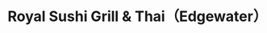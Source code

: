 ---
layout: place
title: Royal Sushi Grill & Thai（Edgewater）
permalink: /florida/edgewater/royal-sushi-grill-thai-edgewater.html
stateAbbr: FL
stateName: Florida
cityName: Edgewater
seo:
  type: restaurant
  links: null
place_id: ChIJgQUvBA0t54gR9GL_4xph0Mo
photos:
  - name: >-
      places/ChIJgQUvBA0t54gR9GL_4xph0Mo/photos/AeeoHcIbyib2BlzlqYW8BB7McFGaKoiEUlCQmPm2YVryl-HYtTiMnzvXC2vLHrqeGVBtvJ7czBRvbYAgFrlfDmjSs8zf5EJ4W5Vns8qaR5Hqs_B-IrWwlN9UsWzl1IQtGCdSEgZvcRk2O8WQC7MhLx72edp7EIWs2eBk52bkf--e5hmSxric06u2uwRp91F957BA5iXjj_j65Y8-uLo5SntqxcRhVKk-N4991KjkOP2wBChU3OG4N02iuWEttJ6oPRu_lruym9drDPL5WO_EH5B1p8kie9Urmh4a9OZm3l0Tcnl_tg
    widthPx: 4032
    heightPx: 3024
    authorAttributions:
      - displayName: Royal Sushi Grill & Thai（Edgewater）
        uri: https://maps.google.com/maps/contrib/109227218114535483663
        photoUri: >-
          https://lh3.googleusercontent.com/a-/ALV-UjXcSnRoz4DmORJ_yxf-S6GW4fd7jOHFDO8gtrV9ssqfaYMcHuYE=s100-p-k-no-mo
    flagContentUri: >-
      https://www.google.com/local/imagery/report/?cb_client=maps_api_places.places_api&image_key=!1e10!2sAF1QipMalXH0En2ndnH3EKkNL7kXFs3aLNbX6IzCJWuV&hl=en-US
    googleMapsUri: >-
      https://www.google.com/maps/place//data=!3m4!1e2!3m2!1sAF1QipMalXH0En2ndnH3EKkNL7kXFs3aLNbX6IzCJWuV!2e10!4m2!3m1!1s0x88e72d0d042f0581:0xcad0611ae3ff62f4
  - name: >-
      places/ChIJgQUvBA0t54gR9GL_4xph0Mo/photos/AeeoHcK9h23N3ZSA835GMZVMeIUe_l0gYDTQHXLtm_4LD9gpOrcc9s-c_mFqcWeAWPrWXiln4Ci5uJUN2GCGzrTjZokyoQV_J5K9Hq7Oh8L5QF-KHADeWJXt5PpQNriiyZ2uQCvj2inl3Q2sTQcm8mgacxAWOKLSw83Sgn-d7vOw-EJ9Uaz4tKo0YH_sApSjAQYCpnhusUOcqvYPZu1v0Vq34qpk8vr2zd-hI_2lDVC3So1wSpORV4hsE4gZjOawqGFWQEWWjh_GRrAltjpkTowv2vBWV1C4Sz0SFQo9ux5aDlo-pQ
    widthPx: 1284
    heightPx: 724
    authorAttributions:
      - displayName: Royal Sushi Grill & Thai（Edgewater）
        uri: https://maps.google.com/maps/contrib/109227218114535483663
        photoUri: >-
          https://lh3.googleusercontent.com/a-/ALV-UjXcSnRoz4DmORJ_yxf-S6GW4fd7jOHFDO8gtrV9ssqfaYMcHuYE=s100-p-k-no-mo
    flagContentUri: >-
      https://www.google.com/local/imagery/report/?cb_client=maps_api_places.places_api&image_key=!1e10!2sAF1QipNnzRHfbirrdYyKiag3qi9-LiogpOXCdPdNllI2&hl=en-US
    googleMapsUri: >-
      https://www.google.com/maps/place//data=!3m4!1e2!3m2!1sAF1QipNnzRHfbirrdYyKiag3qi9-LiogpOXCdPdNllI2!2e10!4m2!3m1!1s0x88e72d0d042f0581:0xcad0611ae3ff62f4
  - name: >-
      places/ChIJgQUvBA0t54gR9GL_4xph0Mo/photos/AeeoHcIMhFLftkJvHokX6I8QfMqhYlgIDw0uFXeqw2f_ycSZUbYKhiCnxiXvG4zrU7xaB6bfptkeFjQbTzq-m2SrfK9tMNHEd2w1_1mMj53r8o0ClW51ydbcWlbsM6C6ogqQV_p9PiPjHHc1r80GEydssSFhR23utR7JJOclF5y2TeteXqUifezStW07Ks76QIJByTQmWxU3gLnZGRBCEmwqhoFBIoS5xD07WUJncu37Jr1qUjJTpyz3AxgILzM2PbZxZh3fJNcEf1ZiqHatVUYRZ4o_rPjLBD0295dwEWM9OUJLvg
    widthPx: 3600
    heightPx: 4800
    authorAttributions:
      - displayName: Royal Sushi Grill & Thai（Edgewater）
        uri: https://maps.google.com/maps/contrib/109227218114535483663
        photoUri: >-
          https://lh3.googleusercontent.com/a-/ALV-UjXcSnRoz4DmORJ_yxf-S6GW4fd7jOHFDO8gtrV9ssqfaYMcHuYE=s100-p-k-no-mo
    flagContentUri: >-
      https://www.google.com/local/imagery/report/?cb_client=maps_api_places.places_api&image_key=!1e10!2sAF1QipPyNvOsa6uZBBks3jyWKdB5XXOpR5fprKlf9x_P&hl=en-US
    googleMapsUri: >-
      https://www.google.com/maps/place//data=!3m4!1e2!3m2!1sAF1QipPyNvOsa6uZBBks3jyWKdB5XXOpR5fprKlf9x_P!2e10!4m2!3m1!1s0x88e72d0d042f0581:0xcad0611ae3ff62f4
  - name: >-
      places/ChIJgQUvBA0t54gR9GL_4xph0Mo/photos/AeeoHcJwKIkOu2lFRzlUk0YdSgNhmuuhu29f2NOXdNqKG3LAt8R0XcgGnUSGqUgUnEfaI3b7oXVwshZMLV_2uoFkxb6QvT1fIzNUqQY7ld1H3rQ_vwEnvX1cazWw6eR8t_VJ6aIQFh83JukUGp8DqNcex_AoX2s7M84ESKpfpnleJIktSqlML-Zs0jcrN6G84UQJNAhJUnkrpoUeecFo-nZxSiCRzh9wEzFD382YXJBcfFlcfrEwC5mxKHrZp2dGUSKehufHbxTa1KSoEo4uzaxzb1mEQwyGa5vJ4oBSijYvvovt-A
    widthPx: 1500
    heightPx: 1001
    authorAttributions:
      - displayName: Royal Sushi Grill & Thai（Edgewater）
        uri: https://maps.google.com/maps/contrib/109227218114535483663
        photoUri: >-
          https://lh3.googleusercontent.com/a-/ALV-UjXcSnRoz4DmORJ_yxf-S6GW4fd7jOHFDO8gtrV9ssqfaYMcHuYE=s100-p-k-no-mo
    flagContentUri: >-
      https://www.google.com/local/imagery/report/?cb_client=maps_api_places.places_api&image_key=!1e10!2sAF1QipMIe479cjPoOK8BitfXGd5QpuzLClSaYpSlzqV2&hl=en-US
    googleMapsUri: >-
      https://www.google.com/maps/place//data=!3m4!1e2!3m2!1sAF1QipMIe479cjPoOK8BitfXGd5QpuzLClSaYpSlzqV2!2e10!4m2!3m1!1s0x88e72d0d042f0581:0xcad0611ae3ff62f4
  - name: >-
      places/ChIJgQUvBA0t54gR9GL_4xph0Mo/photos/AeeoHcK5P4G8_eP_92RPFgCrlTbCdzbb0pUVZqDNUgp0A7ks9e_46I6tlQn6_M2aiPpy81akPiOp8KGl8Sdwk-TPSbqAXg1n1C8tVH8pXYYWLxMq2jp_vd-Cq9fXVAqgNkId7U4s2vWpKjJ7_bQfVUdUiogS5OWMUeUGqBe0IFedPFJjy2u7nO4QOqvjnr07XQv8HEeYcZQLk2-_i6_keNa29HpWauGzihyBi_ssAtQxsMw2hZoYvm1TnXIsOCpQP_YZYxnGK4x5qcGPtYn_sxG-WiONM8t1G5lU8LYuTShLQpQxRA
    widthPx: 4800
    heightPx: 3200
    authorAttributions:
      - displayName: Royal Sushi Grill & Thai（Edgewater）
        uri: https://maps.google.com/maps/contrib/109227218114535483663
        photoUri: >-
          https://lh3.googleusercontent.com/a-/ALV-UjXcSnRoz4DmORJ_yxf-S6GW4fd7jOHFDO8gtrV9ssqfaYMcHuYE=s100-p-k-no-mo
    flagContentUri: >-
      https://www.google.com/local/imagery/report/?cb_client=maps_api_places.places_api&image_key=!1e10!2sAF1QipOIG6qaRrB0SR4Oe5LFwcyYahgFu96iA1NtMvI5&hl=en-US
    googleMapsUri: >-
      https://www.google.com/maps/place//data=!3m4!1e2!3m2!1sAF1QipOIG6qaRrB0SR4Oe5LFwcyYahgFu96iA1NtMvI5!2e10!4m2!3m1!1s0x88e72d0d042f0581:0xcad0611ae3ff62f4
  - name: >-
      places/ChIJgQUvBA0t54gR9GL_4xph0Mo/photos/AeeoHcJT3ufdzRg0gbfPmTD_rKbH91VOQ4OpTueSJULQ53iV3ydSJJSbG_k5ljtS06-AuQjxbb4mFzEApfxGxlh2HB2OABJQT-CsndUJKNs34r74zqS50GzOPaOIdlYjf2e3n0SbqJ21Ywcs5-BORKy_J40Me06MX24oX079mr282UMKZoBk2GoBctBxjS9Es2pzn1o6fCWKpkV7px4p0lwe8H5eox3du1JyNgeyOCbFnP1foukm4WGkYe_QQBuI3Xusoi9_s6OtzNg-HJ0hoewoOcXThGz68iatp1hgtnertJwKZb4DlVRGjDXNTyLe5r0QsS3JKglGk7icFKML-iQCpf610S8M4TCY82kWoacWNjDcO-iVcW7hIQxQQ_Tz0Gs0lxr7cU2Yf_MmbxLV9bXksj8l7aFTe2hTiL1NIOIjERIl3O3j
    widthPx: 4032
    heightPx: 3024
    authorAttributions:
      - displayName: J. Verde
        uri: https://maps.google.com/maps/contrib/103480227091376494980
        photoUri: >-
          https://lh3.googleusercontent.com/a-/ALV-UjXEDaIRQq-h4RQExRE-2snUqWPk-5J9J_hRd-ZJd_Pekpyairfs=s100-p-k-no-mo
    flagContentUri: >-
      https://www.google.com/local/imagery/report/?cb_client=maps_api_places.places_api&image_key=!1e10!2sCIHM0ogKEICAgIDj9vb3mgE&hl=en-US
    googleMapsUri: >-
      https://www.google.com/maps/place//data=!3m4!1e2!3m2!1sCIHM0ogKEICAgIDj9vb3mgE!2e10!4m2!3m1!1s0x88e72d0d042f0581:0xcad0611ae3ff62f4
  - name: >-
      places/ChIJgQUvBA0t54gR9GL_4xph0Mo/photos/AeeoHcJJpzVa1VyKPInkRpO0SwzDYSaGEnDwzMGl2nCZ9-SftGhqUqqL23zpu39quXttB3NpUCYj9J5-Xm-26dJ8QgrmMgVAzuuiKQU70M5xCg1V5PzUfP8U88GsaEonSdGYCQozP9UwiUYlrCtAWbZfYCMZlca9xzfRrQyt1HjDO0-v8SIPXs3HUmWuxCA1u2T7suM2g7zzUsFL-EgXias332aS0LoUOLKM0RGM75ph7kJOpCyG9Eo7JYa-L9P4q9dZ99mdnJs3Q1ZCrJFqhft3ksLSe_x2ID-Lb55lQls3kZ5AhjUoYC8zt0FfnwFIL6PCB2C2lQkpdLfcZ9uMK7FDBd8ioME0MA4oTpqAG2Ton6fQYVSE_SREzp9vzzMui4kYKVkIMa7OtKl2lLcL5JsFYBfJkBfNGRj3cB2s6ISY61oPJw
    widthPx: 4032
    heightPx: 3024
    authorAttributions:
      - displayName: Gun Slinging Gringo
        uri: https://maps.google.com/maps/contrib/106317838822933353380
        photoUri: >-
          https://lh3.googleusercontent.com/a-/ALV-UjVJutM2Xz70S5fnmvRKZbdZih0tQgxn1oOMMN8QOiVC_OlogM22=s100-p-k-no-mo
    flagContentUri: >-
      https://www.google.com/local/imagery/report/?cb_client=maps_api_places.places_api&image_key=!1e10!2sCIHM0ogKEICAgID-lIXLWw&hl=en-US
    googleMapsUri: >-
      https://www.google.com/maps/place//data=!3m4!1e2!3m2!1sCIHM0ogKEICAgID-lIXLWw!2e10!4m2!3m1!1s0x88e72d0d042f0581:0xcad0611ae3ff62f4
  - name: >-
      places/ChIJgQUvBA0t54gR9GL_4xph0Mo/photos/AeeoHcLTlVNpHKoeBBagCSJ0RCTlW28kOoaBPy1ZmA7XZr3KpEwj-kqtr35uNKBC7CirGRNjk_KOL--7-1aX3c63TeG-UnJxv9l3lubh0PUeLUBLG7RbvGdAQfbRD7eWFmdWA5yf-MCo7uijmvvFrtDy1WLzLOyciUrmazEltkgYKmk2EcY6kUTD1XDxcvOxCggxRF3mOzuaCL1tCWuQQPDi8TCBOe-3u23GGp0ydG_hsWsiN73t72xXGv6V_S1U71XnOkbjpZEBEdlyQGJu8-sBJCapgXz6p4tHsX0TO1kLV8fgXA
    widthPx: 1280
    heightPx: 1706
    authorAttributions:
      - displayName: Royal Sushi Grill & Thai（Edgewater）
        uri: https://maps.google.com/maps/contrib/109227218114535483663
        photoUri: >-
          https://lh3.googleusercontent.com/a-/ALV-UjXcSnRoz4DmORJ_yxf-S6GW4fd7jOHFDO8gtrV9ssqfaYMcHuYE=s100-p-k-no-mo
    flagContentUri: >-
      https://www.google.com/local/imagery/report/?cb_client=maps_api_places.places_api&image_key=!1e10!2sAF1QipP3-OxTv_qQKLykyI-zMpy8xGNxNV24P_VahX3j&hl=en-US
    googleMapsUri: >-
      https://www.google.com/maps/place//data=!3m4!1e2!3m2!1sAF1QipP3-OxTv_qQKLykyI-zMpy8xGNxNV24P_VahX3j!2e10!4m2!3m1!1s0x88e72d0d042f0581:0xcad0611ae3ff62f4
  - name: >-
      places/ChIJgQUvBA0t54gR9GL_4xph0Mo/photos/AeeoHcLRCS5YY43LkOU4xUGDpm5R92_OwPRbn8Cw5ZghgOCiED8kHdwtL1_YKxG4Zm7OPprSkk7XgO2HE5qD_H8kYuexMLUKvP9GoT49hggaW-39Yk7kGwXgSzgPGsN8NtBN-fQ5tbLCcaTonpkk_DvQZlBSmqZ2m5ZTRfvnk-cQpN37wzxlU4ZNDbxylrZJlDoVGT32V2Cfef9Q1bwM1HJsauXUzwRpLBAc7L95typJXzgIyHP-4AfsVZESFnL2mQPizaDz8tsISkhgVx0k2lrd6w-7dSkgx0rLD0IrQKDBAf5zdAf4Y2ywH9doustbhmSXrR89mwodMJp8RRQmLynyB-Ykm7SJ5gq_MvaAJHWm8YNqXbIR5n4rQJZDdQSZmG76HjgWDE7DydB_td_HJtBgUx4mbkQcNU5TWhG1xud-Y9YObZU_
    widthPx: 4032
    heightPx: 3024
    authorAttributions:
      - displayName: Gun Slinging Gringo
        uri: https://maps.google.com/maps/contrib/106317838822933353380
        photoUri: >-
          https://lh3.googleusercontent.com/a-/ALV-UjVJutM2Xz70S5fnmvRKZbdZih0tQgxn1oOMMN8QOiVC_OlogM22=s100-p-k-no-mo
    flagContentUri: >-
      https://www.google.com/local/imagery/report/?cb_client=maps_api_places.places_api&image_key=!1e10!2sCIHM0ogKEICAgID-lIXL2wE&hl=en-US
    googleMapsUri: >-
      https://www.google.com/maps/place//data=!3m4!1e2!3m2!1sCIHM0ogKEICAgID-lIXL2wE!2e10!4m2!3m1!1s0x88e72d0d042f0581:0xcad0611ae3ff62f4
  - name: >-
      places/ChIJgQUvBA0t54gR9GL_4xph0Mo/photos/AeeoHcKPSswuJxKr8u0D_eyKeT_-qPCeE66iLc0cOe-gGZ3Qxvs4pdy3upGAQFYIvNjIAZjhEzLwB3v0SIQE0AYYqS61z1kjfAzSjnTCfntPe3hEbkTcQ89E3id2AreMgXaG4n6oGX3LikaJqSGIu20QubqmtLitAxBX9QQV5H3TsBXF9vDjeXfnmFdwbdcO2Ew_-c_75p63uRqQGKE05mPf398FhuH5uGtuZ0u5Zwbj7zUO0bfhwWWWLza3lkMHudQQmQBGJHoHQIGX13hgywYCswBRVsmoBCInnRsTNKT3-dKrAhTV-sejymXmmZbqRUqqESr-P35BlTe5tcpuPrylvJhQvth-L3ccAIe13kej9V-nKGCsJoTTt93H9iFSmQhYm1LKDpP1pnd6u_f9Vvxeb5rf-dTbEJPn686TqlnoLOMHSlTt
    widthPx: 3024
    heightPx: 4032
    authorAttributions:
      - displayName: J. Verde
        uri: https://maps.google.com/maps/contrib/103480227091376494980
        photoUri: >-
          https://lh3.googleusercontent.com/a-/ALV-UjXEDaIRQq-h4RQExRE-2snUqWPk-5J9J_hRd-ZJd_Pekpyairfs=s100-p-k-no-mo
    flagContentUri: >-
      https://www.google.com/local/imagery/report/?cb_client=maps_api_places.places_api&image_key=!1e10!2sCIHM0ogKEICAgIDj9o6w7wE&hl=en-US
    googleMapsUri: >-
      https://www.google.com/maps/place//data=!3m4!1e2!3m2!1sCIHM0ogKEICAgIDj9o6w7wE!2e10!4m2!3m1!1s0x88e72d0d042f0581:0xcad0611ae3ff62f4
address: 1816 S Ridgewood Ave, Edgewater, FL 32141, USA
street: 1816 S Ridgewood Ave
city: Edgewater
state: FL
zip: '32141'
country: USA
neighborhood: Florida Shores
latitude: '28.971766'
longitude: '-80.897318'
accessibility_options:
  wheelchairAccessibleParking: true
  wheelchairAccessibleEntrance: true
  wheelchairAccessibleRestroom: true
  wheelchairAccessibleSeating: true
business_status: OPERATIONAL
name: Royal Sushi Grill & Thai（Edgewater）
google_maps_links:
  directionsUri: >-
    https://www.google.com/maps/dir//''/data=!4m7!4m6!1m1!4e2!1m2!1m1!1s0x88e72d0d042f0581:0xcad0611ae3ff62f4!3e0
  placeUri: https://maps.google.com/?cid=14614287558939468532
  writeAReviewUri: >-
    https://www.google.com/maps/place//data=!4m3!3m2!1s0x88e72d0d042f0581:0xcad0611ae3ff62f4!12e1
  reviewsUri: >-
    https://www.google.com/maps/place//data=!4m4!3m3!1s0x88e72d0d042f0581:0xcad0611ae3ff62f4!9m1!1b1
  photosUri: >-
    https://www.google.com/maps/place//data=!4m3!3m2!1s0x88e72d0d042f0581:0xcad0611ae3ff62f4!10e5
primary_type: Japanese Restaurant
opening_hours:
  regular: null
  current: null
secondary_opening_hours:
  regular:
    weekdayDescriptions: null
    type: null
  current:
    weekdayDescriptions: null
    type: null
phone: null
price_level: null
price_range: null
rating: null
rating_count: 0
website: null
description: >-
  Discover Royal Sushi Grill & Thai in Edgewater, FL$$$Royal Sushi Grill & Thai
  in Edgewater, FL, stands out as a cozy spot blending Japanese and Thai flavors
  for a satisfying dining experience. This accessible eatery features thoughtful
  amenities like wheelchair-friendly parking and seating, making it easy for
  everyone to enjoy a meal in a welcoming environment. Patrons can savor a mix
  of fresh sushi rolls and aromatic Thai dishes, highlighting the restaurant's
  commitment to quality ingredients and diverse menu options. Located
  conveniently on S Ridgewood Ave, it's an ideal choice for casual outings or
  quick bites in the neighborhood, appealing to those seeking authentic
  Asian-inspired cuisine.
generative_summary: >-
  Discover Royal Sushi Grill & Thai in Edgewater, FL$$$Royal Sushi Grill & Thai
  in Edgewater, FL, stands out as a cozy spot blending Japanese and Thai flavors
  for a satisfying dining experience. This accessible eatery features thoughtful
  amenities like wheelchair-friendly parking and seating, making it easy for
  everyone to enjoy a meal in a welcoming environment. Patrons can savor a mix
  of fresh sushi rolls and aromatic Thai dishes, highlighting the restaurant's
  commitment to quality ingredients and diverse menu options. Located
  conveniently on S Ridgewood Ave, it's an ideal choice for casual outings or
  quick bites in the neighborhood, appealing to those seeking authentic
  Asian-inspired cuisine.
generative_disclosure: Summarized by AI using the Grok-3-Mini model.
reviews: null
review_summary: >-
  What Visitors Are Saying About the Experience$$$Based on general feedback from
  online sources for places like Royal Sushi Grill & Thai, folks often highlight
  the tasty sushi and flavorful Thai options as real standouts for a laid-back
  meal. Many appreciate the approachable vibe and helpful staff that make dining
  here feel effortless and enjoyable, even for groups or families stopping by.
  While some mention the need for consistent service during busier times,
  overall sentiments lean positive, with praise for the variety of dishes that
  cater to different tastes. It's commonly noted as a solid pick for anyone
  craving fresh, well-prepared eats in a convenient spot, offering good value
  without any major letdowns. If you're exploring sushi spots nearby, this one
  tends to come up as a reliable choice for a satisfying visit.
review_disclosure: Summarized by AI using the Grok-3-Mini model.
parking_options: null
payment_options: null
allow_dogs: null
curbside_pickup: null
delivery: null
dine_in: null
good_for_children: null
good_for_groups: null
good_for_sports: null
live_music: null
menu_for_children: null
outdoor_seating: null
reservable: null
restroom: null
serves_beer: null
serves_breakfast: null
serves_brunch: null
serves_cocktails: null
serves_coffee: null
serves_dinner: null
serves_dessert: null
serves_lunch: null
serves_vegetarian_food: null
serves_wine: null
takeout: null
update_category: pro
places_description: null

---